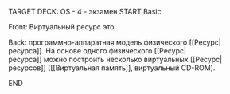TARGET DECK: OS - 4 - экзамен
START
Basic

Front: Виртуальный ресурс это

Back: программно-аппаратная модель физического [[Ресурс|ресурса]]. На основе одного физического [[Ресурс|ресурса]] можно построить несколько виртуальных [[Ресурс|ресурсов]] ([[Виртуальная память]], виртуальный CD-ROM).
<!--ID: 1663705565811-->
END

